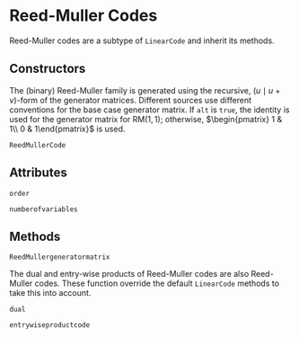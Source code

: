 # Reed-Muller Codes

Reed-Muller codes are a subtype of `LinearCode` and inherit its methods.

## Constructors
The (binary) Reed-Muller family is generated using the recursive, $(u \mid u + v)$-form of the generator matrices. Different sources use different conventions for the base case generator matrix. If `alt` is `true`, the identity is used for the generator matrix for $\mathrm{RM}(1, 1)$; otherwise, $\begin{pmatrix} 1 & 1\\ 0 & 1\end{pmatrix}$ is used.

```@docs
ReedMullerCode
```

## Attributes

```@docs
order
```

```@docs
numberofvariables
```

## Methods

```@docs
ReedMullergeneratormatrix
```

The dual and entry-wise products of Reed-Muller codes are also Reed-Muller codes. These function override the default `LinearCode` methods to take this into account.
```@docs
dual
```

```@docs
entrywiseproductcode
```
